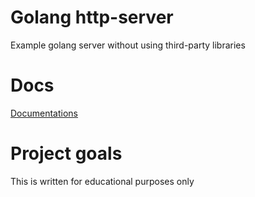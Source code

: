 # Golang http-server
Example golang server without using third-party libraries

# Docs
[Documentations](./api/api.yaml)


# Project goals
This is written for educational purposes only